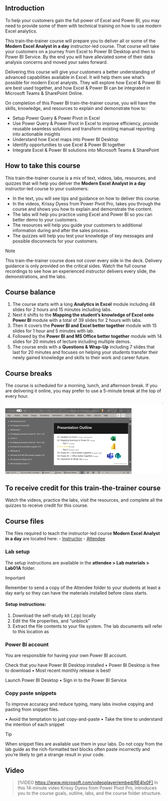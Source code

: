 ## Introduction
To help your customers gain the full power of Excel and Power BI, you may need to provide some of them with technical training on how to use modern Excel analytics. 

This train-the-trainer course will prepare you to deliver all or some of the **Modern Excel Analyst in a day** instructor-led course. 
That course will take your customers on a journey from Excel to Power BI Desktop and then to Power BI Service. 
By the end you will have alleviated some of their data analysis concerns and moved your sales forward.  

Delivering this course will give your customers a better understanding of advanced capabilities available in Excel. It will help them see what’s possible for modern Excel analysts. They will explore how Excel & Power BI are best used together, and how Excel & Power BI can be integrated in Microsoft Teams & SharePoint Online. 

On completion of this Power BI train-the-trainer course, you will have the skills, knowledge, and resources to explain and demonstrate how to:
- Setup Power Query & Power Pivot in Excel
- Use Power Query & Power Pivot in Excel to improve efficiency, provide reusable seamless solutions and transform existing manual reporting into actionable insights
- Understand how Excel maps into Power BI Desktop
- Identify opportunities to use Excel & Power BI together
- Integrate Excel & Power BI solutions into Microsoft Teams & SharePoint

## How to take this course

This train-the-trainer course is a mix of text, videos, labs, resources, and quizzes that will help you deliver the **Modern Excel Analyst in a day** instructor-led course to your customers: 
- In the text, you will see tips and guidance on how to deliver this course.
- In the videos, Krissy Dyess from Power Pivot Pro, takes you through the course and shows you how to explain and demonstrate the content.
- The labs will help you practice using Excel and Power BI so you can better demo to your customers.
- The resources will help you guide your customers to additional information during and after the sales process.
- The quizzes will help you test your knowledge of key messages and possible disconnects for your customers.

> [!NOTE]
> This train-the-trainer course does not cover every side in the deck. Delivery guidance is only provided on the critical sides. Watch the full course recordings to see how an experienced instructor delivers every slide, the demonstrations, and the labs.



## Course balance
1. The course starts with a long **Analytics in Excel** module including 48 slides for 2 hours and 15 minutes including labs. 
1. Next it shifts to the **Mapping the student’s knowledge of Excel onto Power BI** module with a total of 39 slides for 2 hours with labs. 
1. Then it covers the **Power BI and Excel better together** module with 15 slides for 1 hour and 5 minutes with lab. 
1. Followed by the **Power BI and MS Office better together** module with 14 slides for 20 minutes of lecture including multiple demos.  
1. The course ends with a **Questions & Wrap-Up** including 7 slides that last for 20 minutes and focuses on helping your students transfer their newly gained knowledge and skills to their work and career future.


## Course breaks
The course is scheduled for a morning, lunch, and afternoon break. 
If you are delivering it online, you may prefer to use a 5-minute break at the top of every hour.

![PowerPoint screenshot showing the number of slides per section and class schedule.](../media/slide-count.png)

## To receive credit for this train-the-trainer course
Watch the videos, practice the labs, visit the resources, and complete all the quizzes to receive credit for this course.


## Course files
The files required to teach the instructor-led course **Modern Excel Analyst in a day** are located here:
    - [Instructor](https://assetsprod.microsoft.com/mpn/en-us/maiad-instructor.zip)
    - [Attendee](https://assetsprod.microsoft.com/mpn/en-us/maiad-attendee.zip)


### Lab setup
The setup instructions are available in the **attendee > Lab materials > Lab01A** folder.

> [!IMPORTANT]
> Remember to send a copy of the Attendee folder to your students at least a day early so they can have the materials installed before class starts.

#### Setup instructions:
1.	Download the self-study kit (.zip) locally
2.	Edit the file properties, and “unblock”
3.	Extract the file contents to your file system. The lab documents will refer to this location as <CourseFolder>

### Power BI account
You are responsible for having your own Power BI account.

Check that you have Power BI Desktop installed
•	Power BI Desktop is free to download
•	Most recent monthly release is best!

Launch Power BI Desktop
•	Sign in to the Power BI Service

### Copy paste snippets
To improve accuracy and reduce typing, many labs involve copying and pasting from snippet files. 

•	Avoid the temptation to just copy-and-paste
•	Take the time to understand the intention of each snippet

> [!TIP]
> When snippet files are available use them in your labs. 
> Do not copy from the lab guide as the rich-formatted text blocks often paste incorrectly and you’re likely to get a strange result in your code.


## Video 
> [!VIDEO https://www.microsoft.com/videoplayer/embed/RE4Ix0F]
> In this 14-minute video Krissy Dyess from Power Pivot Pro, introduces you to the course goals, outline, labs, and the course folder structure.
